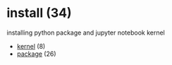 # install (34)
installing python package and jupyter notebook kernel

+ [kernel](kernel/README.md) (8)
+ [package](package/README.md) (26)
